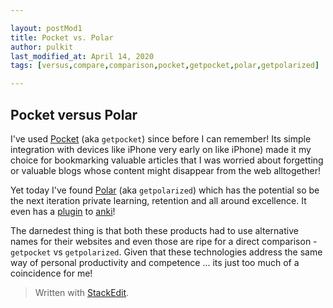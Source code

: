 ```yaml
---

layout: postMod1
title: Pocket vs. Polar
author: pulkit
last_modified_at: April 14, 2020
tags: [versus,compare,comparison,pocket,getpocket,polar,getpolarized]

---
```


## Pocket versus Polar

I've used [Pocket](https://getpocket.com) (aka `getpocket`) since before I can remember! Its simple integration with devices like iPhone very early on like iPhone) made it my choice for bookmarking valuable articles that I was worried about forgetting or valuable blogs whose content might disappear from the web alltogether!

Yet today I've found [Polar]([https://getpolarized.io/](https://getpolarized.io/docs/anki-sync-for-spaced-repetition.html)) (aka `getpolarized`) which has the potential so be the next iteration private learning, retention and all around excellence. It even has a [plugin](https://ankiweb.net/shared/info/734898866) to [anki](https://apps.ankiweb.net/)!

The darnedest thing is that both these products had to use alternative names for their websites and even those are ripe for a direct comparison - `getpocket` vs `getpolarized`. Given that these technologies address the same way of personal productivity and competence ... its just too much of a coincidence for me!

> Written with [StackEdit](https://stackedit.io/).
<!--stackedit_data:
eyJoaXN0b3J5IjpbNTQ1Mjk5OTEyLC0xMDIxMjE5MDgyXX0=
-->